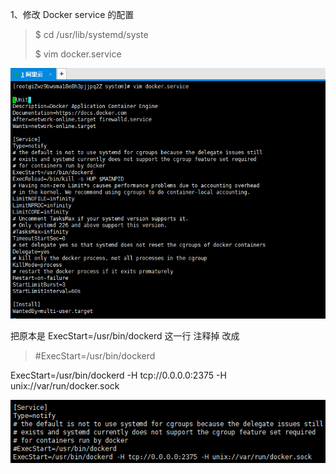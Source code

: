 1、修改 Docker service 的配置

> $ cd /usr/lib/systemd/syste
>
> $  vim docker.service

![](/assets/2131231import.png)

把原本是 
ExecStart=/usr/bin/dockerd  这一行 注释掉 改成

> \#ExecStart=/usr/bin/dockerd 
>
> 

ExecStart=/usr/bin/dockerd -H tcp://0.0.0.0:2375 -H unix://var/run/docker.sock

![](/assets/15134123import.png)

